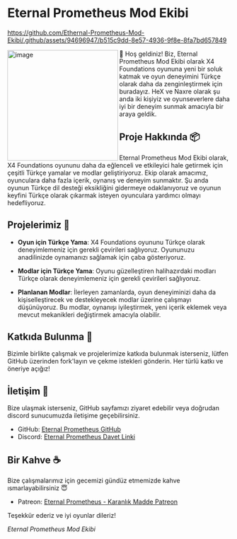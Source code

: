 # Eternal Prometheus Mod Ekibi

https://github.com/Ethernal-Prometheus-Mod-Ekibi/.github/assets/94696947/b515c9dd-8e57-4936-9f8e-8fa7bd657849

<p>
  <img align="left" width="250" height="250" src="https://github.com/Ethernal-Prometheus-Mod-Ekibi/.github/assets/94696947/d5f6a253-a492-4b94-8245-e9743836e4f7" alt="image" />
  🎯 Hoş geldiniz! Biz, Eternal Prometheus Mod Ekibi olarak X4 Foundations oyununa yeni bir soluk katmak ve oyun deneyimini Türkçe olarak daha da zenginleştirmek için buradayız. HeX ve Naxre olarak şu anda iki kişiyiz ve oyunseverlere daha iyi bir deneyim sunmak amacıyla bir araya geldik.
</p>

## Proje Hakkında 📦

Eternal Prometheus Mod Ekibi olarak, X4 Foundations oyununu daha da eğlenceli ve etkileyici hale getirmek için çeşitli Türkçe yamalar ve modlar geliştiriyoruz. Ekip olarak amacımız, oyunculara daha fazla içerik, oynanış ve deneyim sunmaktır. Şu anda oyunun Türkçe dil desteği eksikliğini gidermeye odaklanıyoruz ve oyunun keyfini Türkçe olarak çıkarmak isteyen oyunculara yardımcı olmayı hedefliyoruz.

## Projelerimiz 📂

- **Oyun için Türkçe Yama**: X4 Foundations oyununu Türkçe olarak deneyimlemeniz için gerekli çevirileri sağlıyoruz. Oyununuzu anadilinizde oynamanızı sağlamak için çaba gösteriyoruz.

- **Modlar için Türkçe Yama**: Oyunu güzelleştiren halihazırdaki modları Türkçe olarak deneyimlemeniz için gerekli çevirileri sağlıyoruz.

- **Planlanan Modlar**: İlerleyen zamanlarda, oyun deneyiminizi daha da kişiselleştirecek ve destekleyecek modlar üzerine çalışmayı düşünüyoruz. Bu modlar, oynanışı iyileştirmek, yeni içerik eklemek veya mevcut mekanikleri değiştirmek amacıyla olabilir.

## Katkıda Bulunma 📢

Bizimle birlikte çalışmak ve projelerimize katkıda bulunmak isterseniz, lütfen GitHub üzerinden fork'layın ve çekme istekleri gönderin. Her türlü katkı ve öneriye açığız!

## İletişim 💬

Bize ulaşmak isterseniz, GitHub sayfamızı ziyaret edebilir veya doğrudan discord sunucumuzda iletişime geçebilirsiniz.

- GitHub: [Eternal Prometheus GitHub](https://github.com/Ethernal-Prometheus-Mod-Ekibi)
- Discord: [Eternal Prometheus Davet Linki](https://discord.gg/zSJMF774ex)

## Bir Kahve ☕

Bize çalışmalarımız için gecemizi gündüz etmemizde kahve ısmarlayabilirsiniz 😇

- Patreon: [Eternal Prometheus - Karanlık Madde Patreon](https://www.patreon.com/karanlikmadde1)

Teşekkür ederiz ve iyi oyunlar dileriz!

*Eternal Prometheus Mod Ekibi*
